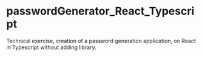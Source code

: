 # passwordGenerator_React_Typescript
Technical exercise, creation of a password generation application, on React in Typescript without adding library.
